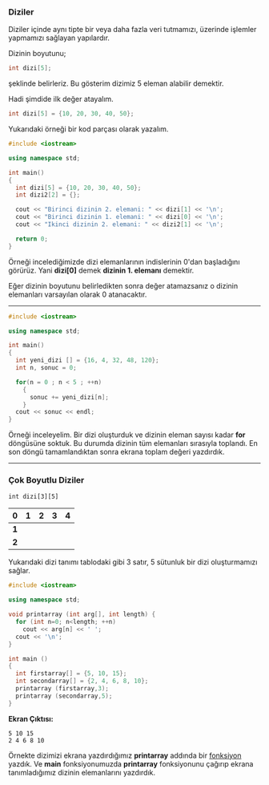 ### Diziler

Diziler içinde aynı tipte bir veya daha fazla veri tutmamızı, üzerinde işlemler
yapmamızı sağlayan yapılardır.

Dizinin boyutunu;

```c++
int dizi[5];
```

şeklinde belirleriz. Bu gösterim dizimiz 5 eleman alabilir demektir.

Hadi şimdide ilk değer atayalım.

```c++
int dizi[5] = {10, 20, 30, 40, 50};
```

Yukarıdaki örneği bir kod parçası olarak yazalım.

```c++
#include <iostream>

using namespace std;

int main()
{
  int dizi[5] = {10, 20, 30, 40, 50};
  int dizi2[2] = {};

  cout << "Birinci dizinin 2. elemani: " << dizi[1] << '\n';
  cout << "Birinci dizinin 1. elemani: " << dizi[0] << '\n';
  cout << "Ikinci dizinin 2. elemani: " << dizi2[1] << '\n';

  return 0;
}
```

Örneği incelediğimizde dizi elemanlarının indislerinin 0'dan başladığını
görürüz. Yani **dizi[0]** demek **dizinin 1. elemanı** demektir.

Eğer dizinin boyutunu belirledikten sonra değer atamazsanız o dizinin
elemanları varsayılan olarak 0 atanacaktır.

------------------------------

```c++
#include <iostream>

using namespace std;

int main()
{
  int yeni_dizi [] = {16, 4, 32, 48, 120};
  int n, sonuc = 0;

  for(n = 0 ; n < 5 ; ++n)
    {
      sonuc += yeni_dizi[n];
    }
  cout << sonuc << endl;
}
```

Örneği inceleyelim. Bir dizi oluşturduk ve dizinin eleman sayısı kadar
**for** döngüsüne soktuk. Bu durumda dizinin tüm elemanları sırasıyla
toplandı. En son döngü tamamlandıktan sonra ekrana toplam değeri yazdırdık.

------------------------

### Çok Boyutlu Diziler

```
int dizi[3][5]
```

0 | 1 | 2 | 3 | 4
--|---|---|---|---
**1** |   |   |   |
**2** |   |   |   |

Yukarıdaki dizi tanımı tablodaki gibi 3 satır, 5 sütunluk bir dizi oluşturmamızı
sağlar.

```c++
#include <iostream>

using namespace std;

void printarray (int arg[], int length) {
  for (int n=0; n<length; ++n)
    cout << arg[n] << ' ';
  cout << '\n';
}

int main ()
{
  int firstarray[] = {5, 10, 15};
  int secondarray[] = {2, 4, 6, 8, 10};
  printarray (firstarray,3);
  printarray (secondarray,5);
}
```

**Ekran Çıktısı:**

```
5 10 15
2 4 6 8 10
```

Örnekte dizimizi ekrana yazdırdığımız **printarray** addında bir
[fonksiyon](orta_konular/fonksiyonlar.md) yazdık. Ve **main**
fonksiyonumuzda **printarray** fonksiyonunu çağırıp ekrana tanımladığımız
dizinin elemanlarını yazdırdık.
